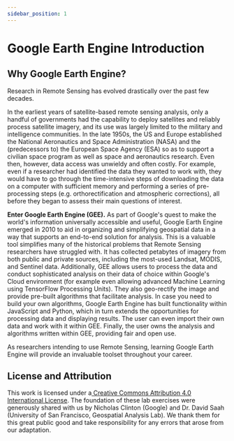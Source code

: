 ```yaml
---
sidebar_position: 1
---
```


# Google Earth Engine Introduction

## Why Google Earth Engine? 

Research in Remote Sensing has evolved drastically over the past few decades. 

In the earliest years of satellite-based remote sensing analysis, only a handful of governments had the capability to deploy satellites and reliably process satellite imagery, and its use was largely limited to the military and intelligence communities. In the late 1950s, the US and Europe established the National Aeronautics and Space Administration (NASA) and the (predecessors to) the European Space Agency (ESA) so as to support a civilian space program as well as space and aeronautics research. Even then, however, data access was unwieldy and often costly. For example, even if a researcher had identified the data they wanted to work with, they would have to go through the time-intensive steps of downloading the data on a computer with sufficient memory and performing a series of pre-processing steps (e.g. orthorectification and atmospheric corrections), all before they began to assess their main questions of interest. 

**Enter Google Earth Engine (GEE).** As part of Google's quest to make the world's information universally accessible and useful, Google Earth Engine emerged in 2010 to aid in organizing and simplifying geospatial data in a way that supports an end-to-end solution for analysis. This is a valuable tool simplifies many of the historical problems that Remote Sensing researchers have struggled with. It has collected petabytes of imagery from both public and private sources, including the most-used Landsat, MODIS, and Sentinel data. Additionally, GEE allows users to process the data and conduct sophisticated analysis on their data of choice within Google's Cloud environment (for example even allowing advanced Machine Learning using TensorFlow Processing Units). They also geo-rectify the image and provide pre-built algorithms that facilitate analysis. In case you need to build your own algorithms, Google Earth Engine has built functionality within JavaScript and Python, which in turn extends the opportunities for processing data and displaying results. The user can even import their own data and work with it within GEE. Finally, the user owns the analysis and algorithms written within GEE, providing fair and open use.   

As researchers intending to use Remote Sensing, learning Google Earth Engine will provide an invaluable toolset throughout your career. 

## License and Attribution

This work is licensed under a[ Creative Commons Attribution 4.0 International License](http://creativecommons.org/licenses/by/4.0/). The foundation of these lab exercises were generously shared with us by Nicholas Clinton (Google) and Dr. David Saah (University of San Francisco, Geospatial Analysis Lab). We thank them for this great public good and take responsibility for any errors that arose from our adaptation. 
